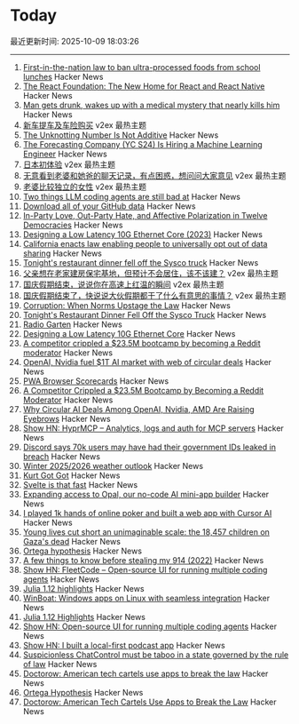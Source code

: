 # Today

最近更新时间: 2025-10-09 18:03:26

--- 
1. [First-in-the-nation law to ban ultra-processed foods from school lunches](https://www.gov.ca.gov/2025/10/08/governor-newsom-signs-first-in-the-nation-law-to-ban-ultra-processed-foods-from-school-lunches/) Hacker News
2. [The React Foundation: The New Home for React and React Native](https://engineering.fb.com/2025/10/07/open-source/introducing-the-react-foundation-the-new-home-for-react-react-native/) Hacker News
3. [Man gets drunk, wakes up with a medical mystery that nearly kills him](https://arstechnica.com/health/2025/10/man-gets-drunk-wakes-up-with-a-medical-mystery-that-nearly-kills-him/) Hacker News
4. [新车提车及车险购买](https://www.v2ex.com/t/1163781) v2ex 最热主题
5. [The Unknotting Number Is Not Additive](https://divisbyzero.com/2025/10/08/the-unknotting-number-is-not-additive/) Hacker News
6. [The Forecasting Company (YC S24) Is Hiring a Machine Learning Engineer](https://www.ycombinator.com/companies/the-forecasting-company/jobs/cXJzAhA-founding-machine-learning-engineer) Hacker News
7. [日本初体验](https://www.v2ex.com/t/1163825) v2ex 最热主题
8. [无意看到老婆和她爸的聊天记录，有点困惑，想问问大家意见](https://www.v2ex.com/t/1163820) v2ex 最热主题
9. [老婆比较独立的女性](https://www.v2ex.com/t/1163804) v2ex 最热主题
10. [Two things LLM coding agents are still bad at](https://kix.dev/two-things-llm-coding-agents-are-still-bad-at/) Hacker News
11. [Download all of your GitHub data](https://github.blog/developer-skills/github/download-your-data/) Hacker News
12. [In-Party Love, Out-Party Hate, and Affective Polarization in Twelve Democracies](https://academic.oup.com/poq/article/89/2/459/8152104?login=false) Hacker News
13. [Designing a Low Latency 10G Ethernet Core (2023)](https://ttchisholm.github.io/ethernet/2023/05/01/designing-10g-eth-1.html) Hacker News
14. [California enacts law enabling people to universally opt out of data sharing](https://therecord.media/california-signs-law-opt-out-browsers) Hacker News
15. [Tonight's restaurant dinner fell off the Sysco truck](https://www.thenation.com/article/society/restaurant-consolidation-loss-local-identity/) Hacker News
16. [父亲想在老家建房保宅基地，但预计不会居住，该不该建？](https://www.v2ex.com/t/1163795) v2ex 最热主题
17. [国庆假期结束，说说你在高速上红温的瞬间](https://www.v2ex.com/t/1163792) v2ex 最热主题
18. [国庆假期结束了，快说说大伙假期都干了什么有意思的事情？](https://www.v2ex.com/t/1163783) v2ex 最热主题
19. [Corruption: When Norms Upstage the Law](https://knowablemagazine.org/content/article/society/2025/how-corruption-interplays-with-social-norms) Hacker News
20. [Tonight's Restaurant Dinner Fell Off the Sysco Truck](https://www.thenation.com/article/society/restaurant-consolidation-loss-local-identity/) Hacker News
21. [Radio Garten](https://radio.garden/) Hacker News
22. [Designing a Low Latency 10G Ethernet Core](https://ttchisholm.github.io/ethernet/2023/05/01/designing-10g-eth-1.html) Hacker News
23. [A competitor crippled a $23.5M bootcamp by becoming a Reddit moderator](https://larslofgren.com/codesmith-reddit-reputation-attack/) Hacker News
24. [OpenAI, Nvidia fuel $1T AI market with web of circular deals](https://www.bloomberg.com/news/features/2025-10-07/openai-s-nvidia-amd-deals-boost-1-trillion-ai-boom-with-circular-deals) Hacker News
25. [PWA Browser Scorecards](https://pwascore.com/) Hacker News
26. [A Competitor Crippled a $23.5M Bootcamp by Becoming a Reddit Moderator](https://larslofgren.com/codesmith-reddit-reputation-attack/) Hacker News
27. [Why Circular AI Deals Among OpenAI, Nvidia, AMD Are Raising Eyebrows](https://www.bloomberg.com/news/articles/2025-10-08/the-circular-openai-nvidia-and-amd-deals-raising-fears-of-a-new-tech-bubble) Hacker News
28. [Show HN: HyprMCP – Analytics, logs and auth for MCP servers](https://github.com/hyprmcp/jetski) Hacker News
29. [Discord says 70k users may have had their government IDs leaked in breach](https://www.theverge.com/news/797051/discord-government-ids-leaked-data-breach) Hacker News
30. [Winter 2025/2026 weather outlook](https://www.severe-weather.eu/long-range-2/winter-2025-2026-outlook-colder-season-forecast-for-united-states-canada-europe-fa/) Hacker News
31. [Kurt Got Got](https://fly.io/blog/kurt-got-got/) Hacker News
32. [Svelte is that fast](https://chuniversiteit.nl/papers/svelte-is-fast) Hacker News
33. [Expanding access to Opal, our no-code AI mini-app builder](https://blog.google/technology/google-labs/opal-expansion/) Hacker News
34. [I played 1k hands of online poker and built a web app with Cursor AI](https://blog.rchase.com/i-played-1-000-hands-of-online-poker-and-built-a-web-app-with-cursor-ai/) Hacker News
35. [Young lives cut short an unimaginable scale: the 18,457 children on Gaza's dead](https://www.theguardian.com/world/ng-interactive/2025/oct/08/young-lives-cut-short-on-an-unimaginable-scale-the-18457-children-on-gazas-list-of-war-dead) Hacker News
36. [Ortega hypothesis](https://en.wikipedia.org/wiki/Ortega_hypothesis) Hacker News
37. [A few things to know before stealing my 914 (2022)](https://www.hagerty.com/media/advice/a-few-things-to-know-before-you-steal-my-914/) Hacker News
38. [Show HN: FleetCode – Open-source UI for running multiple coding agents](https://github.com/built-by-as/FleetCode) Hacker News
39. [Julia 1.12 highlights](https://julialang.org/blog/2025/10/julia-1.12-highlights/) Hacker News
40. [WinBoat: Windows apps on Linux with seamless integration](https://www.winboat.app/) Hacker News
41. [Julia 1.12 Highlights](https://julialang.org/blog/2025/10/julia-1.12-highlights/) Hacker News
42. [Show HN: Open-source UI for running multiple coding agents](https://github.com/built-by-as/FleetCode) Hacker News
43. [Show HN: I built a local-first podcast app](https://wherever.audio) Hacker News
44. [Suspicionless ChatControl must be taboo in a state governed by the rule of law](https://digitalcourage.social/@echo_pbreyer/115337976340299372) Hacker News
45. [Doctorow: American tech cartels use apps to break the law](https://lithub.com/how-american-tech-cartels-use-apps-to-break-the-law/) Hacker News
46. [Ortega Hypothesis](https://en.wikipedia.org/wiki/Ortega_hypothesis) Hacker News
47. [Doctorow: American Tech Cartels Use Apps to Break the Law](https://lithub.com/how-american-tech-cartels-use-apps-to-break-the-law/) Hacker News
